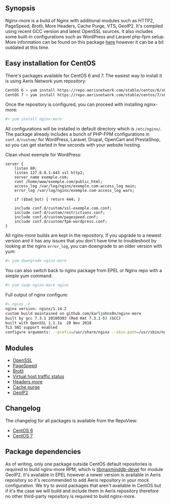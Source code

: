 ## Synopsis

Nginx-more is a build of Nginx with additional modules such as HTTP2, PageSpeed, Brotli, More Headers, Cache Purge, VTS, GeoIP2. It's compiled using recent GCC version and latest OpenSSL sources. It also includes some built-in configurations such as WordPress and Laravel php-fpm setup. More information can be found on this package [here](https://medium.com/@karljohnson/nginx-more-get-http-2-with-alpn-pagespeed-modsecurity-and-much-more-in-one-single-package-7d28a44d1854) however it can be a bit outdated at this time.

## Easy installation for CentOS

There's packages available for CentOS 6 and 7. The easiest way to install it is using Aeris Network yum repository:

```bash
CentOS 6 > yum install https://repo.aerisnetwork.com/stable/centos/6/x86_64/aeris-release-1.0-4.el6.noarch.rpm
CentOS 7 > yum install https://repo.aerisnetwork.com/stable/centos/7/x86_64/aeris-release-1.0-4.el7.noarch.rpm
```
Once the repository is configured, you can proceed with installing nginx-more:

```bash
#> yum install nginx-more
```

All configurations will be installed in default directory which is `/etc/nginx/`. The package already includes a bunch of PHP-FPM configurations in `conf.d/custom/` for WordPress, Laravel, Drupal, OpenCart and PrestaShop, so you can get started in few seconds with your website hosting.

Clean vhost exemple for WordPress:

```text
server {
    listen 80;
    listen 127.0.0.1:443 ssl http2;
    server_name exemple.com;
    root /home/www/exemple.com/public_html;
    access_log /var/log/nginx/exemple.com-access_log main;
    error_log /var/log/nginx/exemple.com-access_log warn;

    if ($bad_bot) { return 444; }

    include conf.d/custom/ssl-exemple.com.conf;
    include conf.d/custom/restrictions.conf;
    include conf.d/custom/pagespeed.conf;
    include conf.d/custom/fpm-wordpress.conf;
}
```

All nginx-more builds are kept in the repository. If you upgrade to a newest version and it has any issues that you don't have time to troubleshoot by looking at the nginx `error_log`, you can downgrade to an older version with yum:

```bash
#> yum downgrade nginx-more
```

You can also switch back to nginx package from EPEL or Nginx repo with a simple yum command:

```bash
#> yum swap nginx-more nginx
```

Full output of nginx configure:

```bash
#> nginx -V
nginx version: nginx/1.14.2
custom build maintained on github.com/karljohns0n/nginx-more
built by gcc 7.3.1 20180303 (Red Hat 7.3.1-5) (GCC) 
built with OpenSSL 1.1.1a  20 Nov 2018
TLS SNI support enabled
configure arguments: --prefix=/usr/share/nginx --sbin-path=/usr/sbin/nginx --modules-path=/usr/lib64/nginx/modules --conf-path=/etc/nginx/nginx.conf --error-log-path=/var/log/nginx/error.log --http-log-path=/var/log/nginx/access.log --http-client-body-temp-path=/var/lib/nginx/cache/client_body --http-proxy-temp-path=/var/lib/nginx/cache/proxy --http-fastcgi-temp-path=/var/lib/nginx/cache/fastcgi --http-uwsgi-temp-path=/var/lib/nginx/cache/uwsgi --http-scgi-temp-path=/var/lib/nginx/cache/scgi --pid-path=/var/run/nginx.pid --lock-path=/var/run/nginx.lock --user=nginx --group=nginx --with-compat --with-file-aio --with-ipv6 --with-http_ssl_module --with-http_realip_module --with-http_addition_module --with-http_image_filter_module --with-http_sub_module --with-http_dav_module --with-http_flv_module --with-http_mp4_module --with-http_gunzip_module --with-http_gzip_static_module --with-http_geoip_module --with-http_random_index_module --with-http_secure_link_module --with-http_degradation_module --with-http_stub_status_module --with-http_auth_request_module --with-http_xslt_module --with-http_v2_module --with-mail --with-mail_ssl_module --with-threads --with-stream --with-stream_ssl_module --with-stream_realip_module --with-http_slice_module --with-stream_ssl_preread_module --with-debug --with-cc-opt='-O2 -g -pipe -Wall -Wp,-D_FORTIFY_SOURCE=2 -fexceptions -fstack-protector-strong --param=ssp-buffer-size=4 -grecord-gcc-switches -m64 -mtune=generic -DTCP_FASTOPEN=23' --with-cc=/opt/rh/devtoolset-7/root/usr/bin/gcc --with-openssl=modules/openssl-1.1.1a --add-module=modules/ngx_headers_more-0.33 --add-module=modules/ngx_cache_purge-2.3 --add-module=modules/ngx_module_vts-0.1.18 --add-module=modules/ngx_pagespeed-1.13.35.2-stable --add-module=modules/ngx_brotli-snap20180222 --add-module=modules/ngx_http_geoip2_module-3.2
```

## Modules

* [OpenSSL](https://github.com/openssl/openssl)
* [PageSpeed](https://github.com/apache/incubator-pagespeed-ngx)
* [Brotli](https://github.com/google/ngx_brotli)
* [Virtual host traffic status](https://github.com/vozlt/nginx-module-vts)
* [Headers more](https://github.com/openresty/headers-more-nginx-module)
* [Cache purge](https://github.com/FRiCKLE/ngx_cache_purge)
* [GeoIP2](https://github.com/leev/ngx_http_geoip2_module)

## Changelog

The changelog for all packages is available from the RepoView:

* [CentOS 6](https://repo.aerisnetwork.com/stable/centos/6/x86_64/repoview/nginx-more.html)
* [CentOS 7](https://repo.aerisnetwork.com/stable/centos/7/x86_64/repoview/nginx-more.html)

## Package dependencies

As of writing, only one package outside CentOS default repositories is required to build nginx-more RPM, which is [libmaxminddb-devel](https://github.com/karljohns0n/pkg-libmaxminddb) for module GeoIP2. It's available in EPEL however a newer version is available in Aeris repository so it's recommended to add Aeris repository in your mock configuration. We try to avoid packages that aren't available in CentOS but if it's the case we will build and include them in Aeris repository therefore no other third-party repository is required to build nginx-more.
